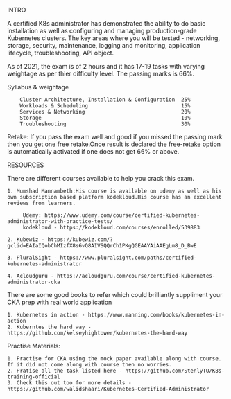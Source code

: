 INTRO

  A certified K8s administrator has demonstrated the ability to do basic installation as well as configuring and managing production-grade Kubernetes clusters. The key areas where you will be tested - networking, storage, security, maintenance, logging and monitoring, application lifecycle, troubleshooting, API object.

  As of 2021, the exam is of 2 hours and it has 17-19 tasks with varying weightage as per thier difficulty level. The passing marks is 66%. 

  Syllabus & weightage
  
        Cluster Architecture, Installation & Configuration	25%
        Workloads & Scheduling	                            15%
        Services & Networking	                            20%
        Storage	                                            10%
        Troubleshooting	                                    30%

   Retake: If you pass the exam well and good if you missed the passing mark then you get one free retake.Once result is declared the free-retake option is automatically activated if one does not get 66% or above. 

RESOURCES

  There are different courses available to help you crack this exam.

    1. Mumshad Mannambeth:His course is available on udemy as well as his own subscription based platform kodekloud.His course has an excellent reviews from learners. 
   
         Udemy: https://www.udemy.com/course/certified-kubernetes-administrator-with-practice-tests/
         kodekloud - https://kodekloud.com/courses/enrolled/539883

    2. Kubewiz - https://kubewiz.com/?gclid=EAIaIQobChMIzfX8s6vQ8AIVSQQrCh1PKgQGEAAYAiAAEgLm8_D_BwE

    3. PluralSight - https://www.pluralsight.com/paths/certified-kubernetes-administrator

    4. Acloudguru - https://acloudguru.com/course/certified-kubernetes-administrator-cka


  There are some good books to refer which could brilliantly suppliment your CKA prep with real world application 

    1. Kubernetes in action - https://www.manning.com/books/kubernetes-in-action 
    2. Kuberntes the hard way - https://github.com/kelseyhightower/kubernetes-the-hard-way

Practise Materials:

    1. Practise for CKA using the mock paper available along with course. If it did not come along with course then no worries. 
    2. Pratise all the task listed here - https://github.com/StenlyTU/K8s-training-official 
    3. Check this out too for more details - https://github.com/walidshaari/Kubernetes-Certified-Administrator 

    
